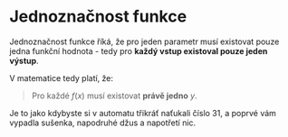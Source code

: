 # Jednoznačnost funkce
Jednoznačnost funkce říká, že pro jeden parametr musí existovat pouze jedna funkční hodnota - tedy pro **každý vstup existoval pouze jeden výstup**. 

V matematice tedy platí, že:
>Pro každé $f(x)$ musí existovat **právě jedno** $y$.

Je to jako kdybyste si v automatu třikráť naťukali číslo 31, a poprvé vám vypadla sušenka, napodruhé džus a napotřetí nic.

